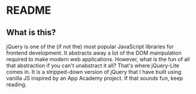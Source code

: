 # README

## What is this?

jQuery is one of the (if not the) most popular JavaScript libraries for frontend development. It abstracts away a lot of the DOM manipulation required to make modern web applications. However, what is the fun of all that abstraction if you can't unabstract it all? That's where jQuery-Lite comes in. It is a stripped-down version of jQuery that I have built using vanilla JS inspired by an App Academy project. If that sounds fun, keep reading.
